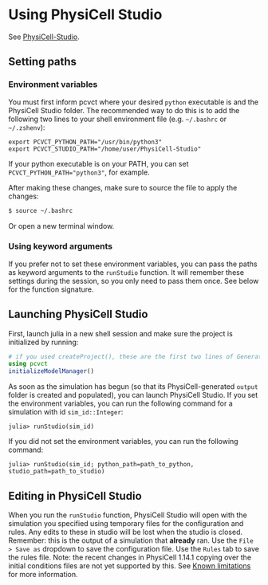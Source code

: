 # Using PhysiCell Studio
See [PhysiCell-Studio](https://github.com/PhysiCell-Tools/PhysiCell-Studio).
## Setting paths
### Environment variables
You must first inform pcvct where your desired `python` executable is and the PhysiCell Studio folder.
The recommended way to do this is to add the following two lines to your shell environment file (e.g. `~/.bashrc` or `~/.zshenv`):
```
export PCVCT_PYTHON_PATH="/usr/bin/python3"
export PCVCT_STUDIO_PATH="/home/user/PhysiCell-Studio"
```
If your python executable is on your PATH, you can set `PCVCT_PYTHON_PATH="python3"`, for example.

After making these changes, make sure to source the file to apply the changes:
```sh
$ source ~/.bashrc
```
Or open a new terminal window.

### Using keyword arguments
If you prefer not to set these environment variables, you can pass the paths as keyword arguments to the `runStudio` function.
It will remember these settings during the session, so you only need to pass them once.
See below for the function signature.

## Launching PhysiCell Studio
First, launch julia in a new shell session and make sure the project is initialized by running:
```julia
# if you used createProject(), these are the first two lines of GenerateData.jl
using pcvct
initializeModelManager()
```
As soon as the simulation has begun (so that its PhysiCell-generated `output` folder is created and populated), you can launch PhysiCell Studio.
If you set the environment variables, you can run the following command for a simulation with id `sim_id::Integer`:
```julia-repl
julia> runStudio(sim_id)
```
If you did not set the environment variables, you can run the following command:
```julia-repl
julia> runStudio(sim_id; python_path=path_to_python, studio_path=path_to_studio)
```

## Editing in PhysiCell Studio
When you run the `runStudio` function, PhysiCell Studio will open with the simulation you specified using temporary files for the configuration and rules.
Any edits to these in studio will be lost when the studio is closed.
Remember: this is the output of a simulation that __already__ ran.
Use the `File > Save as` dropdown to save the configuration file.
Use the `Rules` tab to save the rules file.
Note: the recent changes in PhysiCell 1.14.1 copying over the initial conditions files are not yet supported by this.
See [Known limitations](#known-limitations) for more information.

